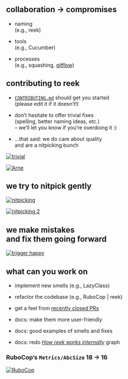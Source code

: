 ## collaboration → compromises

* naming<br />(e.g., <span class="reek">reek</span>)
<!-- .element: class="fragment" -->

* tools<br />(e.g., Cucumber)
<!-- .element: class="fragment" -->

* processes<br />(e.g., squashing, [gitflow](http://nvie.com/posts/a-successful-git-branching-model/))
<!-- .element: class="fragment" -->


## contributing to <span class="reek">reek</span>

* [`CONTRIBUTING.md`](https://github.com/troessner/reek/blob/develop/CONTRIBUTING.md) should get you started<br />(please edit it if it doesn’t!)
<!-- .element: class="fragment" -->

* don’t hesitate to offer trivial fixes<br />(spelling, better naming ideas, etc.)<br />– we’ll let you know if you’re overdoing it :)
<!-- .element: class="fragment" -->

* …that said: we do care about quality<br />and are a nitpicking bunch
<!-- .element: class="fragment" -->


[![trivial](img/trivial.png)](https://github.com/troessner/reek/pull/464)


[![Arne](img/arne.png)](https://twitter.com/plexus/status/590125857928282112)


## we try to nitpick gently

[![nitpicking](img/nitpicking.png)](https://github.com/troessner/reek/pull/450)

[![nitpicking 2](img/nitpicking2.png)](https://github.com/troessner/reek/pull/450)
<!-- .element: class="fragment" -->


## we make mistakes<br />and fix them going forward

[![trigger happy](img/trigger_happy.png)](https://github.com/troessner/reek/pull/451)


## what can you work on

* implement new smells (e.g., LazyClass)
<!-- .element: class="fragment" -->

* refactor the codebase (e.g., RuboCop | <span class="reek">reek</span>)
<!-- .element: class="fragment" -->

* get a feel from [recently closed PRs](https://github.com/troessner/reek/pulls?q=is%3Apr+is%3Aclosed)
<!-- .element: class="fragment" -->

* docs: make them more user-friendly 
<!-- .element: class="fragment" -->

* docs: good examples of smells and fixes
<!-- .element: class="fragment" -->

* docs: redo [_How <span class="reek">reek</span> works internally_](https://github.com/troessner/reek/wiki/How-reek-works-internally) graph
<!-- .element: class="fragment" -->


### RuboCop’s `Metrics/AbcSize` 18 → 16

[![RuboCop](img/rubocop.png)](https://github.com/troessner/reek/pull/462)
